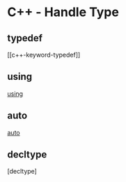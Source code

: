 # C++ - Handle Type

## typedef

[[c++-keyword-typedef]]

## using

[using](c++-using.md)

## auto

[auto]()

## decltype

[decltype]

